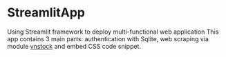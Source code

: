 # StreamlitApp
Using Streamlit framework to deploy multi-functional web application 
This app contains 3 main parts: authentication with Sqlite, web scraping via module [vnstock]('https://github.com/thinh-vu/vnstock/tree/main') and embed CSS code snippet. 
